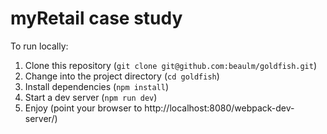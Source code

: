 # myRetail case study

To run locally:
1. Clone this repository (`git clone git@github.com:beaulm/goldfish.git`)
2. Change into the project directory (`cd goldfish`)
3. Install dependencies (`npm install`)
4. Start a dev server (`npm run dev`)
5. Enjoy (point your browser to http://localhost:8080/webpack-dev-server/)